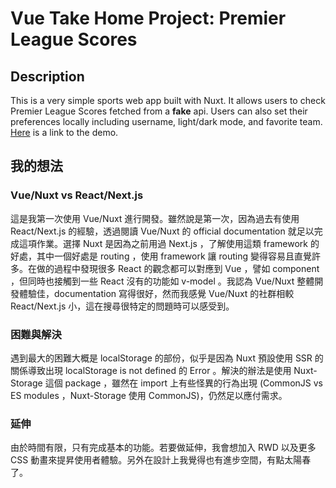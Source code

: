 # Vue Take Home Project: Premier League Scores

## Description

This is a very simple sports web app built with Nuxt. It allows users to check Premier League Scores fetched from a **fake** api. Users can also set their preferences locally including username, light/dark mode, and favorite team. [Here](https://vue-take-home.vercel.app/) is a link to the demo.

## 我的想法

### Vue/Nuxt vs React/Next.js

這是我第一次使用 Vue/Nuxt 進行開發。雖然說是第一次，因為過去有使用 React/Next.js 的經驗，透過閱讀 Vue/Nuxt 的 official documentation 就足以完成這項作業。選擇 Nuxt 是因為之前用過 Next.js ，了解使用這類 framework 的好處，其中一個好處是 routing ，使用 framework 讓 routing 變得容易且直覺許多。在做的過程中發現很多 React 的觀念都可以對應到 Vue ，譬如 component ，但同時也接觸到一些 React 沒有的功能如 v-model 。我認為 Vue/Nuxt 整體開發體驗佳，documentation 寫得很好，然而我感覺 Vue/Nuxt 的社群相較 React/Next.js 小，這在搜尋很特定的問題時可以感受到。

### 困難與解決

遇到最大的困難大概是 localStorage 的部份，似乎是因為 Nuxt 預設使用 SSR 的關係導致出現 localStorage is not defined 的 Error 。解決的辦法是使用 Nuxt-Storage 這個 package ，雖然在 import 上有些怪異的行為出現 (CommonJS vs ES modules ，Nuxt-Storage 使用 CommonJS)，仍然足以應付需求。

### 延伸

由於時間有限，只有完成基本的功能。若要做延伸，我會想加入 RWD 以及更多 CSS 動畫來提昇使用者體驗。另外在設計上我覺得也有進步空間，有點太陽春了。

